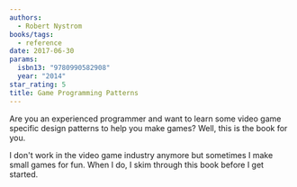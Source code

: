 ```yaml
---
authors:
  - Robert Nystrom
books/tags:
  - reference
date: 2017-06-30
params:
  isbn13: "9780990582908"
  year: "2014"
star_rating: 5
title: Game Programming Patterns
---
```


Are you an experienced programmer and want to learn some video game specific design patterns to help you make games? Well, this is the book for you. 

I don't work in the video game industry anymore but sometimes I make small games for fun. When I do, I skim through this book before I get started.

<!--more-->
